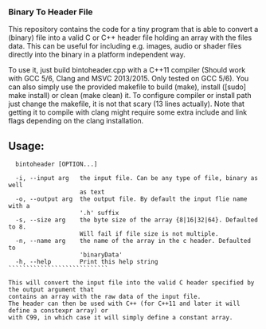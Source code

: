 ### Binary To Header File

This repository contains the code for a tiny program that is able to convert a (binary) file
into a valid C or C++ header file holding an array with the files data.
This can be useful for including e.g. images, audio or shader files directly into the binary in a
platform independent way.

To use it, just build bintoheader.cpp with a C++11 compiler (Should work with GCC 5/6, Clang and
MSVC 2013/2015. Only tested on GCC 5/6). 
You can also simply use the provided makefile to build (make), install ([sudo] make install) or clean (make clean) it.
To configure compiler or install path just change the makefile, it is not that scary (13 lines
actually).
Note that getting it to compile with clang might require some extra include and link flags depending on the clang installation.

## Usage:

``````````````````````````````
  bintoheader [OPTION...]

  -i, --input arg   the input file. Can be any type of file, binary as well
                    as text
  -o, --output arg  the output file. By default the input flie name with a
                    '.h' suffix
  -s, --size arg    the byte size of the array {8|16|32|64}. Defaulted to 8.
                    Will fail if file size is not multiple.
  -n, --name arg    the name of the array in the c header. Defaulted to
                    'binaryData'
  -h, --help        Print this help string
````````````````````````````

This will convert the input file into the valid C header specified by the output argument that 
contains an array with the raw data of the input file.
The header can then be used with C++ (for C++11 and later it will define a constexpr array) or
with C99, in which case it will simply define a constant array.
